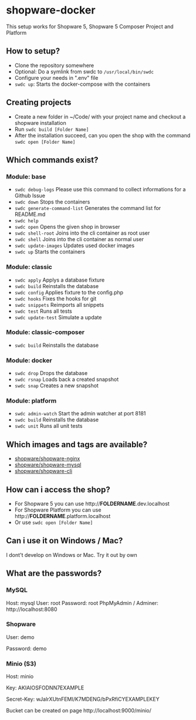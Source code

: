 # shopware-docker

This setup works for Shopware 5, Shopware 5 Composer Project and Platform

## How to setup?

* Clone the repository somewhere
* Optional: Do a symlink from swdc to `/usr/local/bin/swdc`
* Configure your needs in ".env" file
* `swdc up`: Starts the docker-compose with the containers

## Creating projects

* Create a new folder in ~/Code/ with your project name and checkout a shopware installation
* Run `swdc build [Folder Name]`
* After the installation succeed, can you open the shop with the command `swdc open [Folder Name]`

## Which commands exist?

### Module: base

* `swdc debug-logs`                Please use this command to collect informations for a Github Issue
* `swdc down`                      Stops the containers
* `swdc generate-command-list`     Generates the command list for README.md
* `swdc help`                      
* `swdc open`                      Opens the given shop in browser
* `swdc shell-root`                Joins into the cli container as root user
* `swdc shell`                     Joins into the cli container as normal user
* `swdc update-images`             Updates used docker images
* `swdc up`                        Starts the containers

### Module: classic

* `swdc apply`                     Applys a database fixture
* `swdc build`                     Reinstalls the database
* `swdc config`                    Applies fixture to the config.php
* `swdc hooks`                     Fixes the hooks for git
* `swdc snippets`                  Reimports all snippets
* `swdc test`                      Runs all tests
* `swdc update-test`               Simulate a update

### Module: classic-composer

* `swdc build`                     Reinstalls the database

### Module: docker

* `swdc drop`                      Drops the database
* `swdc rsnap`                     Loads back a created snapshot
* `swdc snap`                      Creates a new snapshot

### Module: platform

* `swdc admin-watch`               Start the admin watcher at port 8181
* `swdc build`                     Reinstalls the database
* `swdc unit`                      Runs all unit tests

## Which images and tags are available?

* [shopware/shopware-nginx](https://hub.docker.com/r/shyim/shopware-nginx/tags)
* [shopware/shopware-mysql](https://hub.docker.com/r/shyim/shopware-mysql/tags)
* [shopware/shopware-cli](https://hub.docker.com/r/shyim/shopware-cli/tags)

## How can i access the shop?

* For Shopware 5 you can use http://**FOLDERNAME**.dev.localhost
* For Shopware Platform you can use http://**FOLDERNAME**.platform.localhost
* Or use `swdc open [Folder Name]`

## Can i use it on Windows / Mac?

I dont't develop on Windows or Mac. Try it out by own

## What are the passwords?

### MySQL

Host: mysql
User: root
Password: root
PhpMyAdmin / Adminer: http://localhost:8080

### Shopware

User: demo

Password: demo

### Minio (S3)

Host: minio

Key: AKIAIOSFODNN7EXAMPLE

Secret-Key: wJalrXUtnFEMI/K7MDENG/bPxRfiCYEXAMPLEKEY

Bucket can be created on page http://localhost:9000/minio/
